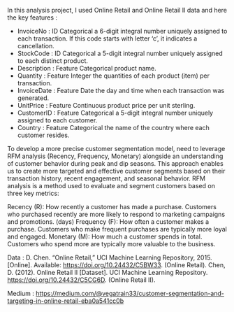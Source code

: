 In this analysis project, I used Online Retail and Online Retail II data and here the key features :

- InvoiceNo : ID Categorical a 6-digit integral number uniquely assigned to each transaction. If this code starts with letter ‘c’, it indicates a cancellation.
- StockCode : ID Categorical a 5-digit integral number uniquely assigned to each distinct product.
- Description : Feature Categorical product name.
- Quantity : Feature Integer the quantities of each product (item) per transaction.
- InvoiceDate : Feature Date the day and time when each transaction was generated.
- UnitPrice : Feature Continuous product price per unit sterling.
- CustomerID : Feature Categorical a 5-digit integral number uniquely assigned to each customer.
- Country : Feature Categorical the name of the country where each customer resides.

To develop a more precise customer segmentation model, need to leverage RFM analysis (Recency, Frequency, Monetary) alongside an understanding of customer behavior during peak and dip seasons. This approach enables us to create more targeted and effective customer segments based on their transaction history, recent engagement, and seasonal behavior.
RFM analysis is a method used to evaluate and segment customers based on three key metrics:

Recency (R): How recently a customer has made a purchase. Customers who purchased recently are more likely to respond to marketing campaigns and promotions. (days)
Frequency (F): How often a customer makes a purchase. Customers who make frequent purchases are typically more loyal and engaged.
Monetary (M): How much a customer spends in total. Customers who spend more are typically more valuable to the business.

Data :
D. Chen. “Online Retail,” UCI Machine Learning Repository, 2015. [Online]. Available: https://doi.org/10.24432/C5BW33. (Online Retail).
Chen, D. (2012). Online Retail II [Dataset]. UCI Machine Learning Repository. https://doi.org/10.24432/C5CG6D. (Online Retail II).

Medium : 
https://medium.com/@vegatrain33/customer-segmentation-and-targeting-in-online-retail-eba0a541cc0b
